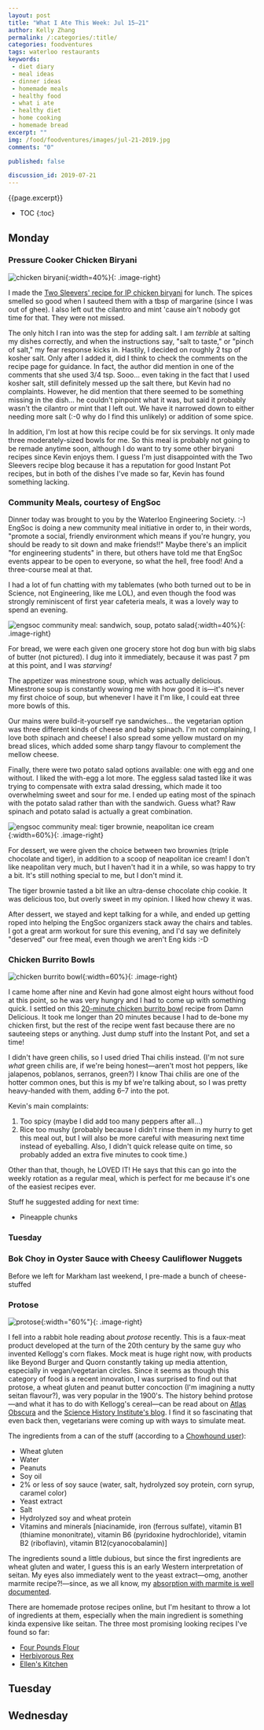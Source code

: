 ```yaml
---
layout: post
title: "What I Ate This Week: Jul 15–21"
author: Kelly Zhang
permalink: /:categories/:title/
categories: foodventures
tags: waterloo restaurants
keywords:
 - diet diary
 - meal ideas
 - dinner ideas
 - homemade meals
 - healthy food
 - what i ate
 - healthy diet
 - home cooking
 - homemade bread
excerpt: ""
img: /food/foodventures/images/jul-21-2019.jpg
comments: "0"

published: false

discussion_id: 2019-07-21
---
```


{{page.excerpt}}

* TOC
{:toc}

## Monday

### Pressure Cooker Chicken Biryani

![chicken biryani](/food/foodventures/images/chicken-biryani-1.jpg){:width=40%}{: .image-right}

I made the [Two Sleevers' recipe for IP chicken biryani](https://twosleevers.com/pressure-cooker-chicken-biryani/) for lunch. The spices smelled so good when I sauteed them with a tbsp of margarine (since I was out of ghee). I also left out the cilantro and mint 'cause ain't nobody got time for that. They were not missed.

The only hitch I ran into was the step for adding salt. I am *terrible* at salting my dishes correctly, and when the instructions say, "salt to taste," or "pinch of salt," my fear response kicks in. Hastily, I decided on roughly 2 tsp of kosher salt. Only after I added it, did I think to check the comments on the recipe page for guidance. In fact, the author did mention in one of the comments that she used 3/4 tsp. Sooo... even taking in the fact that I used kosher salt, still definitely messed up the salt there, but Kevin had no complaints. However, he did mention that there seemed to be something missing in the dish... he couldn't pinpoint what it was, but said it probably wasn't the cilantro or mint that I left out. We have it narrowed down to either needing more salt (:-0 why do I find this unlikely) or addition of some spice.

In addition, I'm lost at how this recipe could be for six servings. It only made three moderately-sized bowls for me. So this meal is probably not going to be remade anytime soon, although I do want to try some other biryani recipes since Kevin enjoys them. I guess I'm just disappointed with the Two Sleevers recipe blog because it has a reputation for good Instant Pot recipes, but in both of the dishes I've made so far, Kevin has found something lacking.

### Community Meals, courtesy of EngSoc

Dinner today was brought to you by the Waterloo Engineering Society. :-) EngSoc is doing a new community meal initiative in order to, in their words, "promote a social, friendly environment which means if you're hungry, you should be ready to sit down and make friends!!" Maybe there's an implicit "for engineering students" in there, but others have told me that EngSoc events appear to be open to everyone, so what the hell, free food! And a three-course meal at that.

I had a lot of fun chatting with my tablemates (who both turned out to be in Science, not Engineering, like me LOL), and even though the food was strongly reminiscent of first year cafeteria meals, it was a lovely way to spend an evening.

![engsoc community meal: sandwich, soup, potato salad](/food/foodventures/images/engsoc-community-meal-1.jpg){:width=40%}{: .image-right}

For bread, we were each given one grocery store hot dog bun with big slabs of butter (not pictured). I dug into it immediately, because it was past 7 pm at this point, and I was *starving!*

The appetizer was minestrone soup, which was actually delicious. Minestrone soup is constantly wowing me with how good it is—it's never my first choice of soup, but whenever I have it I'm like, I could eat three more bowls of this.

Our mains were build-it-yourself rye sandwiches... the vegetarian option was three different kinds of cheese and baby spinach. I'm not complaining, I love both spinach and cheese! I also spread some yellow mustard on my bread slices, which added some sharp tangy flavour to complement the mellow cheese.

Finally, there were two potato salad options available: one with egg and one without. I liked the with-egg a lot more. The eggless salad tasted like it was trying to compensate with extra salad dressing, which made it too overwhelming sweet and sour for me. I ended up eating most of the spinach with the potato salad rather than with the sandwich. Guess what? Raw spinach and potato salad is actually a great combination.

![engsoc community meal: tiger brownie, neapolitan ice cream](/food/foodventures/images/engsoc-community-meal-2.jpg){:width=60%}{: .image-right}

For dessert, we were given the choice between two brownies (triple chocolate and tiger), in addition to a scoop of neapolitan ice cream! I don't like neapolitan very much, but I haven't had it in a while, so was happy to try a bit. It's still nothing special to me, but I don't mind it.

The tiger brownie tasted a bit like an ultra-dense chocolate chip cookie. It was delicious too, but overly sweet in my opinion. I liked how chewy it was.

After dessert, we stayed and kept talking for a while, and ended up getting roped into helping the EngSoc organizers stack away the chairs and tables. I got a great arm workout for sure this evening, and I'd say we definitely "deserved" our free meal, even though we aren't Eng kids :-D

### Chicken Burrito Bowls

![chicken burrito bowl](/food/foodventures/images/chicken-burrito-bowl.jpg){:width=60%}{: .image-right}

I came home after nine and Kevin had gone almost eight hours without food at this point, so he was very hungry and I had to come up with something quick. I settled on this [20-minute chicken burrito bowl](https://damndelicious.net/2018/02/26/instant-pot-20-minute-chicken-burrito-bowls) recipe from Damn Delicious. It took me longer than 20 minutes because I had to de-bone my chicken first, but the rest of the recipe went fast because there are no sauteeing steps or anything. Just dump stuff into the Instant Pot, and set a time!

I didn't have green chilis, so I used dried Thai chilis instead. (I'm not sure *what* green chilis are, if we're being honest—aren't most hot peppers, like jalapenos, poblanos, serranos, green?) I know Thai chilis are one of the hotter common ones, but this is my bf we're talking about, so I was pretty heavy-handed with them, adding 6–7 into the pot.

Kevin's main complaints:

1. Too spicy (maybe I did add too many peppers after all...)
1. Rice too mushy (probably because I didn't rinse them in my hurry to get this meal out, but I will also be more careful with measuring next time instead of eyeballing. Also, I didn't quick release quite on time, so probably added an extra five minutes to cook time.)

Other than that, though, he LOVED IT! He says that this can go into the weekly rotation as a regular meal, which is perfect for me because it's one of the easiest recipes ever.

Stuff he suggested adding for next time:

* Pineapple chunks

### Tuesday

### Bok Choy in Oyster Sauce with Cheesy Cauliflower Nuggets

Before we left for Markham last weekend, I pre-made a bunch of cheese-stuffed

### Protose

![protose](/food/foodventures/images/#.jpg){:width="60%"}{: .image-right}

I fell into a rabbit hole reading about *protose* recently. This is a faux-meat product developed at the turn of the 20th century by the same guy who invented Kellogg's corn flakes. Mock meat is huge right now, with products like Beyond Burger and Quorn constantly taking up media attention, especially in vegan/vegetarian circles. Since it seems as though this category of food is a recent innovation, I was surprised to find out that protose, a wheat gluten and peanut butter concoction (I'm imagining a nutty seitan flavour?), was very popular in the 1900's. The history behind protose—and what it has to do with Kellogg's cereal—can be read about on [Atlas Obscura](https://www.atlasobscura.com/articles/the-history-of-fake-meat-starts-with-the-seventh-day-adventist-church) and the [Science History Institute's blog](https://www.sciencehistory.org/distillations/a-recipe-for-good-health). I find it so fascinating that even back then, vegetarians were coming up with ways to simulate meat.

The ingredients from a can of the stuff (according to a [Chowhound user](https://www.chowhound.com/post/protose-403213)):

* Wheat gluten
* Water
* Peanuts
* Soy oil
* 2% or less of soy sauce (water, salt, hydrolyzed soy protein, corn syrup, caramel color)
* Yeast extract
* Salt
* Hydrolyzed soy and wheat protein
* Vitamins and minerals [niacinamide, iron (ferrous sulfate), vitamin B1 (thiamine mononitrate), vitamin B6 (pyridoxine hydrochloride), vitamin B2 (riboflavin), vitamin B12(cyanocobalamin)]

The ingredients sound a little dubious, but since the first ingredients are wheat gluten and water, I guess this is an early Western interpretation of seitan. My eyes also immediately went to the yeast extract—omg, another marmite recipe?!—since, as we all know, my [absorption with marmite is well documented](/food/foodventures/what-i-ate-jun-17-23/#marmite-toast).

There are homemade protose recipes online, but I'm hesitant to throw a lot of ingredients at them, especially when the main ingredient is something kinda expensive like seitan. The three most promising looking recipes I've found so far:

* [Four Pounds Flour](http://www.fourpoundsflour.com/history-dish-mondays-protose/)
* [Herbivorous Rex](https://herbivorousrex.wordpress.com/2012/07/12/possibly-protose/)
* [Ellen's Kitchen](http://www.ellenskitchen.com/recipebox/glutpnut.html)

## Tuesday



## Wednesday
